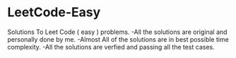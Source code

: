 # LeetCode-Easy
 Solutions To Leet Code ( easy ) problems.
 -All the solutions are original and personally done by me.
 -Almost All of the solutions are in best possible time complexity.
 -All the solutions are verfied and passing all the test cases.
